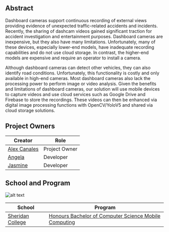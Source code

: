 ## Abstract

Dashboard cameras support continuous recording of external views providing evidence of unexpected traffic-related accidents and incidents. Recently, the sharing of dashcam videos gained significant traction for accident investigation and entertainment purposes. Dashboard cameras are inexpensive, but they also have many limitations. Unfortunately, many of these devices, especially lower-end models, have inadequate recording capabilities and do not use cloud storage. In contrast, the higher-end models are expensive and require an operator to install a camera. 

Although dashboard cameras can detect other vehicles, they can also identify road conditions. Unfortunately, this functionality is costly and only available in high-end cameras. Most dashboard cameras also lack the processing power to perform image or video analysis. Given the benefits and limitations of dashboard cameras, our solution will use mobile devices to capture videos and use cloud services such as Google Drive and Firebase to store the recordings. These videos can then be enhanced via digital image processing functions with OpenCV/YoloV5 and shared via cloud storage solutions.

## Project Owners

| Creator | Role |
|---|----|
[Alex Canales](https://github.com/canaleal) | Project Owner
[Angela](https://github.com/susiloa) | Developer
[Jasmine](https://github.com/jasminja13) | Developer

## School and Program
![alt text](https://thinkfast.sheridancollege.ca/wp-content/uploads/2019/05/fast-colour-300-1@3x.jpg)

| School | Program |
|---|----|
[Sheridan College](https://www.sheridancollege.ca/) | [Honours Bachelor of Computer Science Mobile Computing](https://www.sheridancollege.ca/programs/bachelor-computer-science-mobile-computing)
